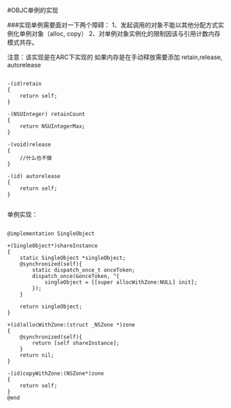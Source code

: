 #OBJC单例的实现


###实现单例需要面对一下两个障碍：
1、发起调用的对象不能以其他分配方式实例化单例对象（alloc, copy）
2、对单例对象实例化的限制因该与引用计数内存模式共存。


注意：该实现是在ARC下实现的    如果内存是在手动释放需要添加  retain,release, autorelease
<pre><code>
-(id)retain
{
	return self;
}

-(NSUInteger) retainCount
{
	return NSUIntegerMax;
}

-(void)release
{
	//什么也不做
}

-(id) autorelease
{
	return self;
}

</code></pre>



单例实现：
<pre><code>
@implementation SingleObject

+(SingleObject*)shareInstance
{
    static SingleObject *singleObject;
    @synchronized(self){
        static dispatch_once_t onceToken;
        dispatch_once(&onceToken, ^{
            singleObject = [[super allocWithZone:NULL] init];
        });
    }
    
    return singleObject;
}

+(id)allocWithZone:(struct _NSZone *)zone
{
    @synchronized(self){
        return [self shareInstance];
    }
    return nil;
}

-(id)copyWithZone:(NSZone*)zone
{
    return self;
}
@end

</code></pre>

